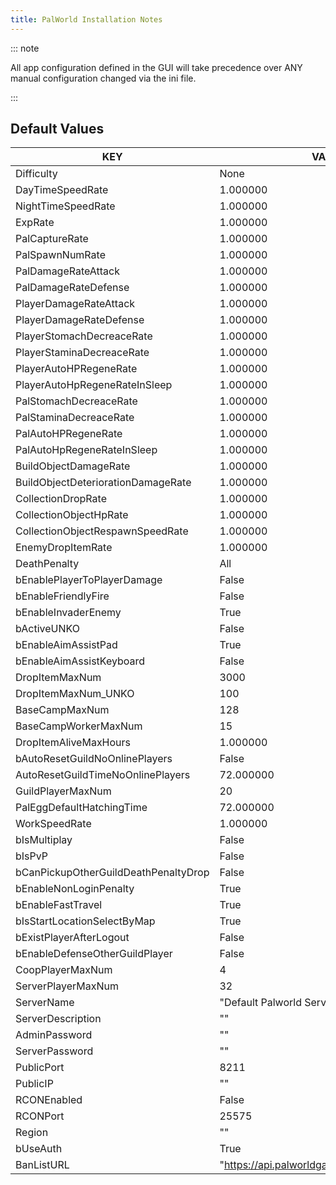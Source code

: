 ```yaml
---
title: PalWorld Installation Notes
---
```


::: note

All app configuration defined in the GUI will take precedence over ANY manual configuration changed via the ini file.

:::

## Default Values

| KEY                                  | VALUE                                          |
| ------------------------------------ | ---------------------------------------------- |
| Difficulty                           | None                                           |
| DayTimeSpeedRate                     | 1.000000                                       |
| NightTimeSpeedRate                   | 1.000000                                       |
| ExpRate                              | 1.000000                                       |
| PalCaptureRate                       | 1.000000                                       |
| PalSpawnNumRate                      | 1.000000                                       |
| PalDamageRateAttack                  | 1.000000                                       |
| PalDamageRateDefense                 | 1.000000                                       |
| PlayerDamageRateAttack               | 1.000000                                       |
| PlayerDamageRateDefense              | 1.000000                                       |
| PlayerStomachDecreaceRate            | 1.000000                                       |
| PlayerStaminaDecreaceRate            | 1.000000                                       |
| PlayerAutoHPRegeneRate               | 1.000000                                       |
| PlayerAutoHpRegeneRateInSleep        | 1.000000                                       |
| PalStomachDecreaceRate               | 1.000000                                       |
| PalStaminaDecreaceRate               | 1.000000                                       |
| PalAutoHPRegeneRate                  | 1.000000                                       |
| PalAutoHpRegeneRateInSleep           | 1.000000                                       |
| BuildObjectDamageRate                | 1.000000                                       |
| BuildObjectDeteriorationDamageRate   | 1.000000                                       |
| CollectionDropRate                   | 1.000000                                       |
| CollectionObjectHpRate               | 1.000000                                       |
| CollectionObjectRespawnSpeedRate     | 1.000000                                       |
| EnemyDropItemRate                    | 1.000000                                       |
| DeathPenalty                         | All                                            |
| bEnablePlayerToPlayerDamage          | False                                          |
| bEnableFriendlyFire                  | False                                          |
| bEnableInvaderEnemy                  | True                                           |
| bActiveUNKO                          | False                                          |
| bEnableAimAssistPad                  | True                                           |
| bEnableAimAssistKeyboard             | False                                          |
| DropItemMaxNum                       | 3000                                           |
| DropItemMaxNum_UNKO                  | 100                                            |
| BaseCampMaxNum                       | 128                                            |
| BaseCampWorkerMaxNum                 | 15                                             |
| DropItemAliveMaxHours                | 1.000000                                       |
| bAutoResetGuildNoOnlinePlayers       | False                                          |
| AutoResetGuildTimeNoOnlinePlayers    | 72.000000                                      |
| GuildPlayerMaxNum                    | 20                                             |
| PalEggDefaultHatchingTime            | 72.000000                                      |
| WorkSpeedRate                        | 1.000000                                       |
| bIsMultiplay                         | False                                          |
| bIsPvP                               | False                                          |
| bCanPickupOtherGuildDeathPenaltyDrop | False                                          |
| bEnableNonLoginPenalty               | True                                           |
| bEnableFastTravel                    | True                                           |
| bIsStartLocationSelectByMap          | True                                           |
| bExistPlayerAfterLogout              | False                                          |
| bEnableDefenseOtherGuildPlayer       | False                                          |
| CoopPlayerMaxNum                     | 4                                              |
| ServerPlayerMaxNum                   | 32                                             |
| ServerName                           | "Default Palworld Server"                      |
| ServerDescription                    | ""                                             |
| AdminPassword                        | ""                                             |
| ServerPassword                       | ""                                             |
| PublicPort                           | 8211                                           |
| PublicIP                             | ""                                             |
| RCONEnabled                          | False                                          |
| RCONPort                             | 25575                                          |
| Region                               | ""                                             |
| bUseAuth                             | True                                           |
| BanListURL                           | "https://api.palworldgame.com/api/banlist.txt" |
